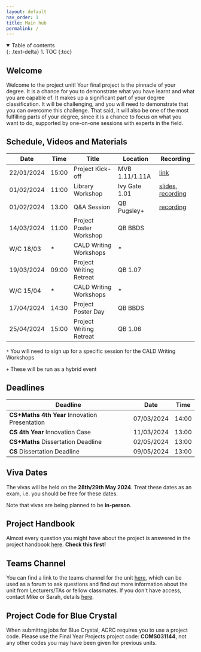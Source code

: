 ```yaml
---
layout: default
nav_order: 1
title: Main hub
permalink: /
---
```


<details open markdown="block">
<summary>
Table of contents
</summary>
{: .text-delta}
1. TOC
{:toc}
</details>

## Welcome

Welcome to the project unit! Your final project is the pinnacle of your degree.
It is a chance for you to demonstrate what you have learnt and what you are
capable of. It makes up a significant part of your degree classification. It
will be challenging, and you will need to demonstrate that you can overcome
this challenge. That said, it will also be one of the most fulfilling parts of
your degree, since it is a chance to focus on what you want to do, supported by
one-on-one sessions with experts in the field.

## Schedule, Videos and Materials

| **Date**   	| **Time** 	| **Title**               	| **Location**   	| **Recording**                                                                          	    |
|------------	|----------	|-------------------------	|----------------	|----------------------------------------------------------------------------------------	    |
| 22/01/2024 	| 15:00    	| Project Kick-off        	| MVB 1.11/1.11A 	| [link](https://mediasite.bris.ac.uk/Mediasite/Play/9b97627f6dbe4a8c91f72558e9ebcb1e1d) 	    |
| 01/02/2024 	| 11:00    	| Library Workshop        	| Ivy Gate 1.01  	| [slides](https://uob-my.sharepoint.com/:p:/g/personal/mw1760_bristol_ac_uk/EXoqJuUQOs5PoSe4355rFu4BCqxFn4W5Nq3JpZ2X1b636g?e=iJfXCt), [recording](https://mediasite.bris.ac.uk/Mediasite/Play/415d6236aa084fb2b9409bcd7856de1e1d) |
| 01/02/2024 	| 13:00    	| Q&A Session             	| QB Pugsley+    	| [recording](https://mediasite.bris.ac.uk/Mediasite/Play/33848200efcb43cdbb134000641608a51d)   |
| 14/03/2024 	| 11:00    	| Project Poster Workshop 	| QB BBDS        	|                                                                                        	    |
| W/C 18/03  	| *        	| CALD Writing Workshops  	| *              	|                                                                                        	    |
| 19/03/2024 	| 09:00    	| Project Writing Retreat 	| QB 1.07       	|                                                                                        	    |
| W/C 15/04  	| *        	| CALD Writing Workshops  	| *              	|                                                                                        	    |
| 17/04/2024 	| 14:30    	| Project Poster Day      	| QB BBDS        	|                                                                                        	    |
| 25/04/2024 	| 15:00    	| Project Writing Retreat 	| QB 1.06       	|                                                                                        	    |

`*` You will need to sign up for a specific session for the CALD Writing Workshops

`+` These will be run as a hybrid event


## Deadlines

| **Deadline**                                  	| **Date**   	| **Time** 	|
|-----------------------------------------------	|------------	|----------	|
| **CS+Maths 4th Year** Innovation Presentation 	| 07/03/2024 	| 14:00    	|
| **CS 4th Year** Innovation Case               	| 11/03/2024 	| 13:00    	|
| **CS+Maths** Dissertation Deadline            	| 02/05/2024 	| 13:00    	|
| **CS** Dissertation Deadline                  	| 09/05/2024 	| 13:00    	|

## Viva Dates

The vivas will be held on the **28th/29th May 2024**. Treat these dates as an exam, i.e. you should be free for these dates.

Note that vivas are being planned to be **in-person**.

## Project Handbook

Almost every question you might have about the project is answered in
the project handbook [here](/handbook). **Check this first!**

## Teams Channel

You can find a link to the teams channel for the unit
[here](https://teams.microsoft.com/l/team/19%3aSU5HfuaMqsyIqoDSgjTgrmYLAWHKGbNfamySiYADjI01%40thread.tacv2/conversations?groupId=1b63f256-c976-4dcf-8dbf-a0fc4d6bcb49&tenantId=b2e47f30-cd7d-4a4e-a5da-b18cf1a4151b),
which can be used as a forum to ask questions and find out more information
about the unit from Lecturers/TAs or fellow classmates.
If you don't have access, contact Mike or Sarah, details [here](/contact).


## Project Code for Blue Crystal

When submittng jobs for Blue Crystal, ACRC requires you to use a project code. Please use the Final Year Projects project code: **COMS031144**, not any other codes you may have been given for previous units.
